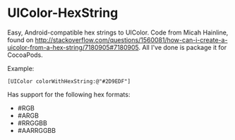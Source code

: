 # UIColor-HexString
Easy, Android-compatible hex strings to UIColor. Code from Micah Hainline, found on http://stackoverflow.com/questions/1560081/how-can-i-create-a-uicolor-from-a-hex-string/7180905#7180905. All I've done is package it for CocoaPods.

Example:

    [UIColor colorWithHexString:@"#2D9EDF"]

Has support for the following hex formats:

- #RGB
- #ARGB
- #RRGGBB
- #AARRGGBB
